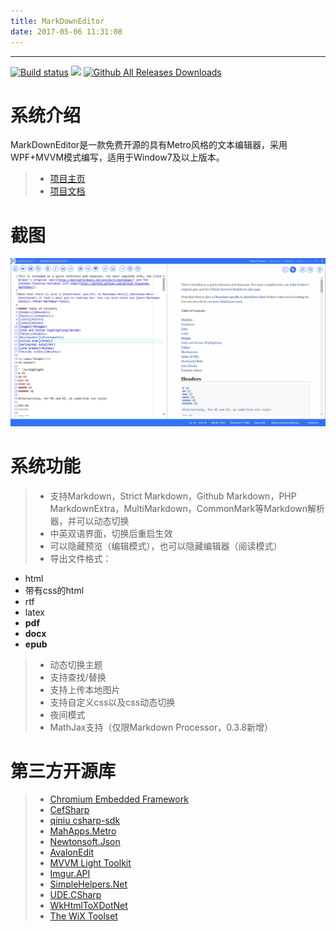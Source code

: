 ```yaml
---
title: MarkDownEditor
date: 2017-05-06 11:31:08
---
```


-----

[![Build status](https://ci.appveyor.com/api/projects/status/f82df8y5yojgmai4?svg=true)](https://ci.appveyor.com/project/chenguanzhou/markdowneditor)
![](https://img.shields.io/badge/license-GPL%20License-blue.svg)
[![Github All Releases Downloads](https://img.shields.io/github/downloads/chenguanzhou/MarkDownEditor/total.svg)](https://github.com/chenguanzhou/MarkDownEditor/releases)

<!-- toc -->

# 系统介绍

MarkDownEditor是一款免费开源的具有Metro风格的文本编辑器，采用WPF+MVVM模式编写，适用于Window7及以上版本。

> * [项目主页](http://chenguanzhou.github.io/MarkDownEditor/)
> * [项目文档](https://github.com/chenguanzhou/MarkDownEditor)


# 截图
![截图](images/main.jpg)

# 系统功能

> * 支持Markdown，Strict Markdown，Github Markdown，PHP MarkdownExtra，MultiMarkdown，CommonMark等Markdown解析器，并可以动态切换
> * 中英双语界面，切换后重启生效
> * 可以隐藏预览（编辑模式），也可以隐藏编辑器（阅读模式）
> * 导出文件格式：
  + html
  + 带有css的html
  + rtf
  + latex
  + **pdf**
  + **docx**
  + **epub**  
> * 动态切换主题
> * 支持查找/替换
> * 支持上传本地图片
> * 支持自定义css以及css动态切换
> * 夜间模式
> * MathJax支持（仅限Markdown Processor，0.3.8新增）

# 第三方开源库

> * [Chromium Embedded Framework](https://bitbucket.org/chromiumembedded/cef)  
> * [CefSharp](https://github.com/cefsharp/CefSharp)
> * [qiniu csharp-sdk](https://github.com/qiniu/csharp-sdk)
> * [MahApps.Metro](https://github.com/MahApps/MahApps.Metro)
> * [Newtonsoft.Json](https://github.com/JamesNK/Newtonsoft.Json)
> * [AvalonEdit](https://github.com/icsharpcode/AvalonEdit)
> * [MVVM Light Toolkit](http://www.mvvmlight.net/)
> * [Imgur.API](http://imgurapi.readthedocs.io/en/latest/)
> * [SimpleHelpers.Net](https://github.com/khalidsalomao/SimpleHelpers.Net)
> * [UDE.CSharp](https://github.com/errepi/ude)
> * [WkHtmlToXDotNet](https://github.com/chenguanzhou/WkHtmlToXDotNet)
> * [The WiX Toolset](http://wixtoolset.org/)


 
